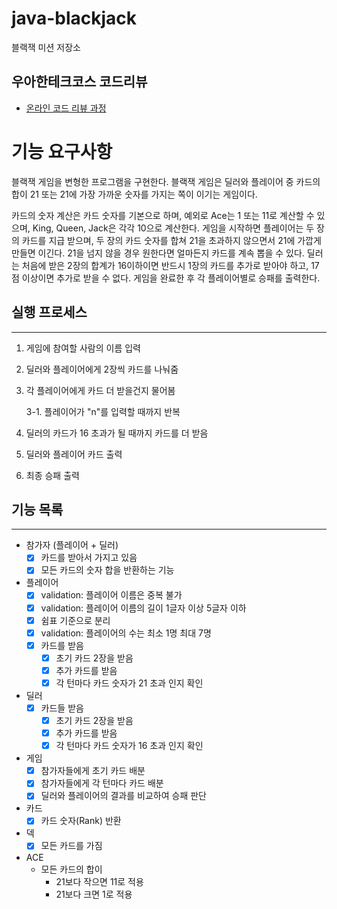 # java-blackjack

블랙잭 미션 저장소

## 우아한테크코스 코드리뷰

- [온라인 코드 리뷰 과정](https://github.com/woowacourse/woowacourse-docs/blob/master/maincourse/README.md)

# 기능 요구사항

블랙잭 게임을 변형한 프로그램을 구현한다. 블랙잭 게임은 딜러와 플레이어 중 카드의 합이 21 또는 21에 가장 가까운 숫자를 가지는 쪽이 이기는 게임이다.

카드의 숫자 계산은 카드 숫자를 기본으로 하며, 예외로 Ace는 1 또는 11로 계산할 수 있으며, King, Queen, Jack은 각각 10으로 계산한다.
게임을 시작하면 플레이어는 두 장의 카드를 지급 받으며, 두 장의 카드 숫자를 합쳐 21을 초과하지 않으면서 21에 가깝게 만들면 이긴다. 21을 넘지 않을 경우 원한다면 얼마든지 카드를 계속 뽑을 수 있다.
딜러는 처음에 받은 2장의 합계가 16이하이면 반드시 1장의 카드를 추가로 받아야 하고, 17점 이상이면 추가로 받을 수 없다.
게임을 완료한 후 각 플레이어별로 승패를 출력한다.

## 실행 프로세스

---

1. 게임에 참여할 사람의 이름 입력
2. 딜러와 플레이어에게 2장씩 카드를 나눠줌
3. 각 플레이어에게 카드 더 받을건지 물어봄 

   3-1. 플레이어가 "n"를 입력할 때까지 반복
4. 딜러의 카드가 16 초과가 될 때까지 카드를 더 받음
5. 딜러와 플레이어 카드 출력
6. 최종 승패 출력

## 기능 목록

---

- 참가자 (플레이어 + 딜러)
  - [x] 카드를 받아서 가지고 있음
  - [x] 모든 카드의 숫자 합을 반환하는 기능
- 플레이어
  - [x] validation: 플레이어 이름은 중복 불가
  - [x] validation: 플레이어 이름의 길이 1글자 이상 5글자 이하
  - [x] 쉼표 기준으로 분리
  - [x] validation: 플레이어의 수는 최소 1명 최대 7명
  - [x] 카드를 받음
    - [x] 초기 카드 2장을 받음
    - [x] 추가 카드를 받음
    - [x] 각 턴마다 카드 숫자가 21 초과 인지 확인
- 딜러
  - [x] 카드들 받음
    - [x] 초기 카드 2장을 받음
    - [x] 추가 카드를 받음
    - [x] 각 턴마다 카드 숫자가 16 초과 인지 확인
- 게임
  - [x] 참가자들에게 초기 카드 배분
  - [x] 참가자들에게 각 턴마다 카드 배분
  - [x] 딜러와 플레이어의 결과를 비교하여 승패 판단
- 카드
  - [x] 카드 숫자(Rank) 반환
- 덱
  - [x] 모든 카드를 가짐
- ACE
  - 모든 카드의 합이 
    - 21보다 작으면 11로 적용
    - 21보다 크면 1로 적용
